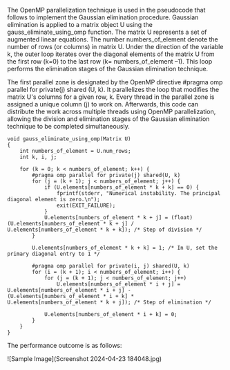The OpenMP parallelization technique is used in the pseudocode that follows to implement the Gaussian elimination procedure. Gaussian elimination is applied to a matrix object U using the gauss_eliminate_using_omp function. The matrix U represents a set of augmented linear equations. The number numbers_of_element denote the number of rows (or columns) in matrix U. Under the direction of the variable k, the outer loop iterates over the diagonal elements of the matrix U from the first row (k=0) to the last row (k= numbers_of_element –1). This loop performs the elimination stages of the Gaussian elimination technique.

The first parallel zone is designated by the OpenMP directive #pragma omp parallel for private(j) shared (U, k). It parallelizes the loop that modifies the matrix U's columns for a given row, k. Every thread in the parallel zone is assigned a unique column (j) to work on. Afterwards, this code can distribute the work across multiple threads using OpenMP parallelization, allowing the division and elimination stages of the Gaussian elimination technique to be completed simultaneously.

```
void gauss_eliminate_using_omp(Matrix U)
{
    int numbers_of_element = U.num_rows;
    int k, i, j;

    for (k = 0; k < numbers_of_element; k++) {
        #pragma omp parallel for private(j) shared(U, k)
        for (j = (k + 1); j < numbers_of_element; j++) {
            if (U.elements[numbers_of_element * k + k] == 0) {
                fprintf(stderr, "Numerical instability. The principal diagonal element is zero.\n");
                exit(EXIT_FAILURE);
            }
            U.elements[numbers_of_element * k + j] = (float)(U.elements[numbers_of_element * k + j] / U.elements[numbers_of_element * k + k]); /* Step of division */
        }

        U.elements[numbers_of_element * k + k] = 1; /* In U, set the primary diagonal entry to 1 */

        #pragma omp parallel for private(i, j) shared(U, k)
        for (i = (k + 1); i < numbers_of_element; i++) {
            for (j = (k + 1); j < numbers_of_element; j++)
                U.elements[numbers_of_element * i + j] = U.elements[numbers_of_element * i + j] - (U.elements[numbers_of_element * i + k] * U.elements[numbers_of_element * k + j]); /* Step of elimination */

            U.elements[numbers_of_element * i + k] = 0;
        }
    }
}
```

The performance outcome is as follows: 

![Sample Image](Screenshot 2024-04-23 184048.jpg)
